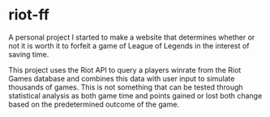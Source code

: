 # riot-ff
 A personal project I started to make a website that determines whether or not it is worth it to forfeit a game of League of Legends in the interest of saving time.

This project uses the Riot API to query a players winrate from the Riot Games database and combines this data with user input to simulate thousands of games. This is not something that can be tested through statistical analysis as both game time and points gained or lost both change based on the predetermined outcome of the game.
